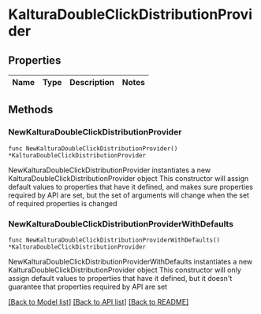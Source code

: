 # KalturaDoubleClickDistributionProvider

## Properties

Name | Type | Description | Notes
------------ | ------------- | ------------- | -------------

## Methods

### NewKalturaDoubleClickDistributionProvider

`func NewKalturaDoubleClickDistributionProvider() *KalturaDoubleClickDistributionProvider`

NewKalturaDoubleClickDistributionProvider instantiates a new KalturaDoubleClickDistributionProvider object
This constructor will assign default values to properties that have it defined,
and makes sure properties required by API are set, but the set of arguments
will change when the set of required properties is changed

### NewKalturaDoubleClickDistributionProviderWithDefaults

`func NewKalturaDoubleClickDistributionProviderWithDefaults() *KalturaDoubleClickDistributionProvider`

NewKalturaDoubleClickDistributionProviderWithDefaults instantiates a new KalturaDoubleClickDistributionProvider object
This constructor will only assign default values to properties that have it defined,
but it doesn't guarantee that properties required by API are set


[[Back to Model list]](../README.md#documentation-for-models) [[Back to API list]](../README.md#documentation-for-api-endpoints) [[Back to README]](../README.md)


